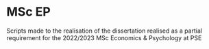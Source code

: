 # MSc EP
Scripts made to the realisation of the dissertation realised as a partial requirement for the 2022/2023 MSc Economics &amp; Psychology at PSE
